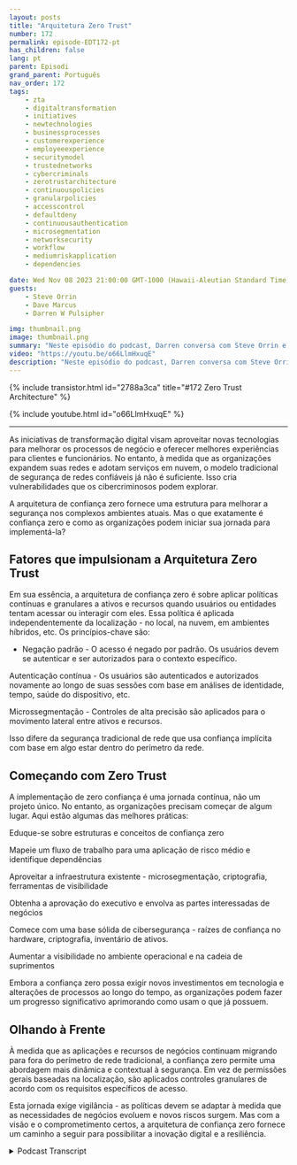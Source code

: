 ```yaml
---
layout: posts
title: "Arquitetura Zero Trust"
number: 172
permalink: episode-EDT172-pt
has_children: false
lang: pt
parent: Episodi
grand_parent: Português
nav_order: 172
tags:
    - zta
    - digitaltransformation
    - initiatives
    - newtechnologies
    - businessprocesses
    - customerexperience
    - employeeexperience
    - securitymodel
    - trustednetworks
    - cybercriminals
    - zerotrustarchitecture
    - continuouspolicies
    - granularpolicies
    - accesscontrol
    - defaultdeny
    - continuousauthentication
    - microsegmentation
    - networksecurity
    - workflow
    - mediumriskapplication
    - dependencies

date: Wed Nov 08 2023 21:00:00 GMT-1000 (Hawaii-Aleutian Standard Time)
guests:
    - Steve Orrin
    - Dave Marcus
    - Darren W Pulsipher

img: thumbnail.png
image: thumbnail.png
summary: "Neste episódio do podcast, Darren conversa com Steve Orrin e Dave Marcus e discute a arquitetura de confiança zero, um novo modelo de segurança necessário para os ambientes digitais de hoje, onde o perímetro da rede está desaparecendo. Especialistas explicam o que é a confiança zero, princípios chave como negar acesso por padrão e autenticação contínua, e dão conselhos para as organizações começarem a sua jornada de confiança zero."
video: "https://youtu.be/o66LlmHxuqE"
description: "Neste episódio do podcast, Darren conversa com Steve Orrin e Dave Marcus e discute a arquitetura de confiança zero, um novo modelo de segurança necessário para os ambientes digitais de hoje, onde o perímetro da rede está desaparecendo. Especialistas explicam o que é a confiança zero, princípios chave como negar acesso por padrão e autenticação contínua, e dão conselhos para as organizações começarem a sua jornada de confiança zero."
---
```


<div>
{% include transistor.html id="2788a3ca" title="#172 Zero Trust Architecture" %}

{% include youtube.html id="o66LlmHxuqE" %}
</div>

---

As iniciativas de transformação digital visam aproveitar novas tecnologias para melhorar os processos de negócio e oferecer melhores experiências para clientes e funcionários. No entanto, à medida que as organizações expandem suas redes e adotam serviços em nuvem, o modelo tradicional de segurança de redes confiáveis já não é suficiente. Isso cria vulnerabilidades que os cibercriminosos podem explorar.

A arquitetura de confiança zero fornece uma estrutura para melhorar a segurança nos complexos ambientes atuais. Mas o que exatamente é confiança zero e como as organizações podem iniciar sua jornada para implementá-la?

## Fatores que impulsionam a Arquitetura Zero Trust

Em sua essência, a arquitetura de confiança zero é sobre aplicar políticas contínuas e granulares a ativos e recursos quando usuários ou entidades tentam acessar ou interagir com eles. Essa política é aplicada independentemente da localização - no local, na nuvem, em ambientes híbridos, etc. Os princípios-chave são:

* Negação padrão - O acesso é negado por padrão. Os usuários devem se autenticar e ser autorizados para o contexto específico.

Autenticação contínua - Os usuários são autenticados e autorizados novamente ao longo de suas sessões com base em análises de identidade, tempo, saúde do dispositivo, etc.

Microssegmentação - Controles de alta precisão são aplicados para o movimento lateral entre ativos e recursos.

Isso difere da segurança tradicional de rede que usa confiança implícita com base em algo estar dentro do perímetro da rede.

## Começando com Zero Trust

A implementação de zero confiança é uma jornada contínua, não um projeto único. No entanto, as organizações precisam começar de algum lugar. Aqui estão algumas das melhores práticas:

Eduque-se sobre estruturas e conceitos de confiança zero

Mapeie um fluxo de trabalho para uma aplicação de risco médio e identifique dependências

Aproveitar a infraestrutura existente - microsegmentação, criptografia, ferramentas de visibilidade

Obtenha a aprovação do executivo e envolva as partes interessadas de negócios

Comece com uma base sólida de cibersegurança - raízes de confiança no hardware, criptografia, inventário de ativos.

Aumentar a visibilidade no ambiente operacional e na cadeia de suprimentos

Embora a confiança zero possa exigir novos investimentos em tecnologia e alterações de processos ao longo do tempo, as organizações podem fazer um progresso significativo aprimorando como usam o que já possuem.

## Olhando à Frente

À medida que as aplicações e recursos de negócios continuam migrando para fora do perímetro de rede tradicional, a confiança zero permite uma abordagem mais dinâmica e contextual à segurança. Em vez de permissões gerais baseadas na localização, são aplicados controles granulares de acordo com os requisitos específicos de acesso.

Esta jornada exige vigilância - as políticas devem se adaptar à medida que as necessidades de negócios evoluem e novos riscos surgem. Mas com a visão e o comprometimento certos, a arquitetura de confiança zero fornece um caminho a seguir para possibilitar a inovação digital e a resiliência.



<details>
<summary> Podcast Transcript </summary>

<p></p>

</details>
